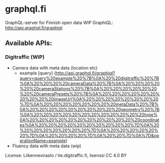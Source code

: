 # graphql.fi
GraphQL-server for Finnish open data WIP
GraphiQL: http://api.graphql.fi/graphiql

## Available APIs:
### Digitraffic (WIP)
- Camera data with meta data (location etc)
  - example [query] (http://api.graphql.fi/graphiql?query=query%20example%20%7B%0A%20%20digitraffic%20%7B%0A%20%20%20%20cameraData%20%7B%0A%20%20%20%20%20%20cameraStations%20%7B%0A%20%20%20%20%20%20%20%20cameraPresets%20%7B%0A%20%20%20%20%20%20%20%20%20%20imageUrl%0A%20%20%20%20%20%20%20%20%7D%0A%20%20%20%20%20%20%20%20metaData%20%7B%0A%20%20%20%20%20%20%20%20%20%20geometry%20%7B%0A%20%20%20%20%20%20%20%20%20%20%20%20type%0A%20%20%20%20%20%20%20%20%20%20%20%20coordinates%0A%20%20%20%20%20%20%20%20%20%20%7D%0A%20%20%20%20%20%20%20%20%7D%0A%20%20%20%20%20%20%7D%0A%20%20%20%20%7D%0A%20%20%7D%0A%7D&operationName=example)
- Fluency data with meta data (wip)


License: Liikennevirasto / tie.digitraffic.fi, lisenssi CC 4.0 BY
